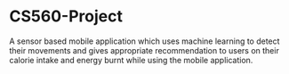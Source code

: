 CS560-Project
=============


A sensor based mobile application which uses machine learning to detect their movements and gives appropriate recommendation to users on their calorie intake and energy burnt while using the mobile application. 
